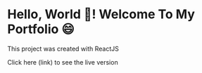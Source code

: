 # Hello, World 👋! Welcome To My Portfolio 😄

This project was created with ReactJS

Click here (link) to see the live version 